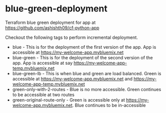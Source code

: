 # blue-green-deployment
Terraform blue green deployment for app at https://github.com/ashishth09/cf-python-app

Checkout the following tags to perform incremental deployment.
 * blue - This is for the deployment of the first version of the app. App is accessible at https://my-welcome-app.mybluemix.net
 * blue-green - This is for the deployment of the second version of the app. App is accessible at say https://my-welcome-app-temp.mybluemix.net
 * blue-green-lb - This is when blue and green are load balanced. Green is accessible at https://my-welcome-app.mybluemix.net and https://my-welcome-app-temp.mybluemix.net
 * green-only-with-2-routes - Blue is no more accessible. Green continues to be accessible at two routes
 * green-original-route-only - Green is accessible only at https://my-welcome-app.mybluemix.net. Blue continues to be in-accessible
 
 
